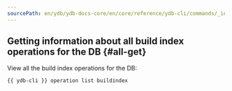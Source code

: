 ```yaml
---
sourcePath: en/ydb/ydb-docs-core/en/core/reference/ydb-cli/commands/_includes/operations-index/all-get.md
---
```

## Getting information about all build index operations for the DB {#all-get}

View all the build index operations for the DB:

```bash
{{ ydb-cli }} operation list buildindex
```

